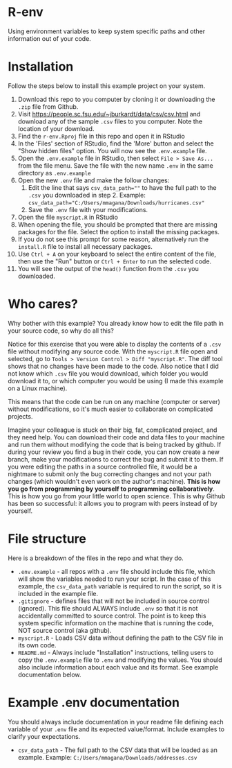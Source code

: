 # R-env  

Using environment variables to keep system specific paths and other information 
out of your code.  

# Installation  

Follow the steps below to install this example project on your system.  


1. Download this repo to you computer by cloning it or downloading the `.zip`
file from Github.
2. Visit https://people.sc.fsu.edu/~jburkardt/data/csv/csv.html and download any
of the sample `.csv` files to you computer. Note the location of your download.
3. Find the `r-env.Rproj` file in this repo and open it in RStudio
4. In the 'Files' section of RStudio, find the 'More' button and select the
"Show hidden files" option. You will now see the `.env.example` file.
5. Open the `.env.example` file in RStudio, then select `File > Save As...`
from the file menu. Save the file with the new name `.env` in the same directory
as `.env.example`
6. Open the new `.env` file and make the follow changes:
   1. Edit the line that says `csv_data_path=""` to have the full path to the 
`.csv` you downloaded in step 2.
Example: `csv_data_path="C:/Users/mmagana/Downloads/hurricanes.csv"`
   2. Save the `.env` file with your modifications.
7. Open the file `myscript.R` in RStudio
  1. When opening the file, you should be prompted that there are missing packages
for the file. Select the option to install the missing packages.
  2. If you do not see this prompt for some reason, alternatively run the 
  `install.R` file to install all necessary packages.
8. Use `Ctrl + A` on your keyboard to select the entire content of the file,
then use the "Run" button or `Ctrl + Enter` to run the selected code.
9. You will see the output of the `head()` function from the `.csv` you downloaded.

# Who cares?  

Why bother with this example? You already know how to edit the file path in 
your source code, so why do all this?  

Notice for this exercise that you were able to display the contents of a `.csv`
file without modifying any source code. With the `myscript.R` file open and 
selected, go to `Tools > Version Control > Diff "myscript.R"`. The diff tool 
shows that no changes have been made to the code. Also notice that I did not
know which `.csv` file you would download, which folder you would download it 
to, or which computer you would be using (I made this example on a Linux machine).

This means that the code can be run on any machine (computer or server) without
modifications, so it's much easier to collaborate on complicated projects.  

Imagine your colleague is stuck on their big, fat, complicated project, and they 
need help. You can download their code and data files to your machine and run 
them without modifying the code that is being tracked by github. If during your 
review you find a bug in their code, you can now create a new branch,
make your modifications to correct the bug and submit it to them. If you were
editing the paths in a source controlled file, it would be a nightmare to submit
only the bug correcting changes and not your path changes (which wouldn't even
work on the author's machine). **This is how you go from programming by yourself
to programming collaboratively**. This is how you go from your little world to 
open science. This is why Github has been so successful: it allows you to 
program with peers instead of by yourself.  

# File structure  

Here is a breakdown of the files in the repo and what they do.  

  - `.env.example` - all repos with a `.env` file should include this file, which will
show the variables needed to run your script. In the case of this example, the
`csv_data_path` variable is required to run the script, so it is included in the example file.
  - `.gitignore` - defines files that will not be included in source control (ignored).
This file should ALWAYS include `.env` so that it is not accidentally committed to source
control. The point is to keep this system specific information on the machine that is running
the code, NOT source control (aka github).
  - `myscript.R` - Loads CSV data without defining the path to the CSV file in its own code.
  - `README.md` - Always include "Installation" instructions, telling users to copy the
`.env.example` file to `.env` and modifying the values. You should also include information about
each value and its format. See example documentation below.  

# Example .env documentation  

You should always include documentation in your readme file defining each variable of your `.env`
file and its expected value/format. Include examples to clarify your expectations.

  - `csv_data_path` - The full path to the CSV data that will be loaded as an example. Example:
`C:/Users/mmagana/Downloads/addresses.csv`